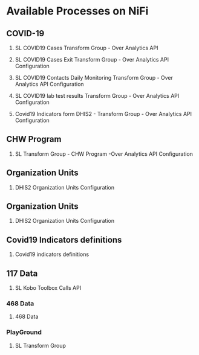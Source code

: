 # Available Processes on NiFi

## COVID-19

1. SL COVID19 Cases Transform Group - Over Analytics API

2. SL COVID19 Cases Exit Transform Group - Over Analytics API Configuration

3. SL COVID19 Contacts Daily Monitoring Transform Group - Over Analytics API Configuration

4. SL COVID19 lab test results Transform Group - Over Analytics API Configuration

5. Covid19 Indicators form DHIS2 - Transform Group - Over Analytics API Configuration

## CHW Program

1. SL Transform Group - CHW Program -Over Analytics API Configuration

## Organization Units

1. DHIS2 Organization Units Configuration

## Organization Units

1. DHIS2 Organization Units Configuration

## Covid19 Indicators definitions

1. Covid19 indicators definitions

## 117 Data

1. SL Kobo Toolbox Calls API

### 468 Data

1. 468 Data

### PlayGround

1. SL Transform Group